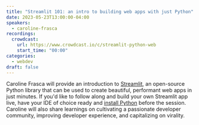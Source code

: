 ```yaml
---
title: "Streamlit 101: an intro to building web apps with just Python"
date: 2023-05-23T13:00:00-04:00
speakers:
  - caroline-frasca
recordings:
  crowdcast:
    url: https://www.crowdcast.io/c/streamlit-python-web
    start_time: "00:00"
categories:
  - webdev
draft: false
---
```


Caroline Frasca will provide an introduction to [Streamlit](https://streamlit.io/), an open-source Python library that can be used to create beautiful, performant web apps in just minutes. If you'd like to follow along and build your own Streamlit app live, have your IDE of choice ready and [install Python](https://www.python.org/downloads/) before the session. Caroline will also share learnings on cultivating a passionate developer community, improving developer experience, and capitalizing on virality.